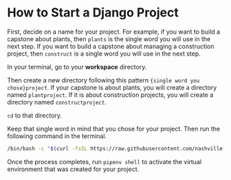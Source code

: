 # How to Start a Django Project

First, decide on a name for your project. For example, if you want to build a capstone about plants, then `plants` is the single word you will use in the next step. If you want to build a capstone about managing a construction project, then `construct` is a single word you will use in the next step.

In your terminal, go to your **workspace** directory.

Then create a new directory following this pattern `{single word you chose}project`. If your capstone is about plants, you will create a directory named `plantproject`. If it is about construction projects, you will create a directory named `constructproject`.


`cd` to that directory.

Keep that single word in mind that you chose for your project. Then run the following command in the terminal.

```sh
/bin/bash -c "$(curl -fsSL https://raw.githubusercontent.com/nashville-software-school/course-bash-scripts/main/python/django-setup.sh)"
```

Once the process completes, run `pipenv shell` to activate the virtual environment that was created for your project.
